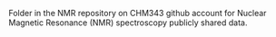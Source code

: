 Folder in the NMR repository on CHM343 github account for Nuclear Magnetic Resonance (NMR) spectroscopy publicly shared data.
